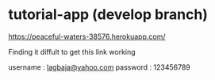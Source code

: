 # tutorial-app (develop branch)

https://peaceful-waters-38576.herokuapp.com/

Finding it diffult to get this link working

username : lagbaja@yahoo.com
password : 123456789
